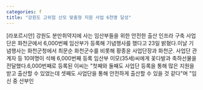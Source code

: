 ```yaml
---
categories: f
title: "강원도 고위험 산모 맞춤형 지원 사업 6천명 달성"
---
```

[라포르시안] 강원도 분만취약지에 사는 임산부들을 위한 안전한 출산 인프라 구축 사업단은 화천군에서 6,000번째 임산부가 등록해 기념행사를 했다고 23일 밝혔다.이날 기념행사는 화천군청에서 최문순 화천군수를 비롯해 황종윤 사업단장과 화천군. 사업단 관계자 등 10여명이 석해 6,000번째 등록 임산부 이모(35세)씨에게 꽃다발과 축하선물을 전달했다.6,000번째로 등록된 이씨는 "첫째와 둘째도 사업단 등록을 통해 많은 지원을 받고 출산할 수 있었는데 셋째도 사업단을 통해 안전하게 출산할 수 있을 것 같다"며 "임신 중 산부인